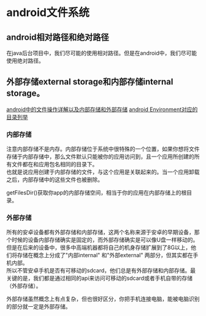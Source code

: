 # android文件系统

## android相对路径和绝对路径

在java后台项目中，我们尽可能的使用相对路径。但是在android中，我们尽可能使用绝对路径。

## 外部存储external storage和内部存储internal storage。

[android中的文件操作详解以及内部存储和外部存储](http://www.jcodecraeer.com/a/anzhuokaifa/androidkaifa/2013/0923/1557.html)
[android Environment对应的目录列举](http://blog.baibaota.com/497.html)

###  内部存储

注意内部存储不是内存。内部存储位于系统中很特殊的一个位置，如果你想将文件存储于内部存储中，那么文件默认只能被你的应用访问到，且一个应用所创建的所有文件都在和应用包名相同的目录下。  
也就是说应用创建于内部存储的文件，与这个应用是关联起来的。当一个应用卸载之后，内部存储中的这些文件也被删除。

getFilesDir()获取你app的内部存储空间，相当于你的应用在内部存储上的根目录。

### 外部存储

所有的安卓设备都有外部存储和内部存储，这两个名称来源于安卓的早期设备，那个时候的设备内部存储确实是固定的，而外部存储确实是可以像U盘一样移动的。  
但是在后来的设备中，很多中高端机器都将自己的机身存储扩展到了8G以上，他们将存储在概念上分成了"内部internal" 和"外部external" 两部分，但其实都在手机内部。  
所以不管安卓手机是否有可移动的sdcard，他们总是有外部存储和内部存储。最关键的是，我们都是通过相同的api来访问可移动的sdcard或者手机自带的存储（外部存储）。

外部存储虽然概念上有点复杂，但也很好区分，你把手机连接电脑，能被电脑识别的部分就一定是外部存储。


